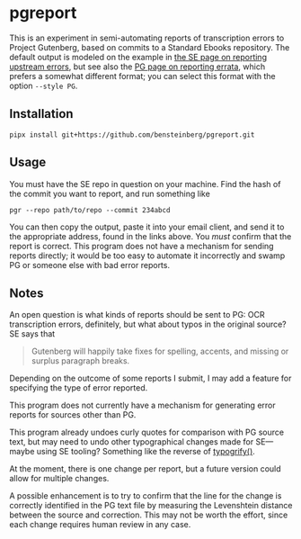 pgreport
========

This is an experiment in semi-automating reports of transcription
errors to Project Gutenberg, based on commits to a Standard Ebooks
repository. The default output is modeled on the example in [the SE
page on reporting upstream
errors](https://standardebooks.org/contribute/report-errors-upstream),
but see also the [PG page on reporting
errata](https://gutenberg.org/help/errata.html), which prefers a
somewhat different format; you can select this format with the option
`--style PG`.

Installation
------------

```
pipx install git+https://github.com/bensteinberg/pgreport.git
```

Usage
-----

You must have the SE repo in question on your machine. Find the hash
of the commit you want to report, and run something like

```
pgr --repo path/to/repo --commit 234abcd
```

You can then copy the output, paste it into your email client, and
send it to the appropriate address, found in the links above. You
_must_ confirm that the report is correct. This program does not have
a mechanism for sending reports directly; it would be too easy to
automate it incorrectly and swamp PG or someone else with bad error
reports.

Notes
-----

An open question is what kinds of reports should be sent to PG: OCR
transcription errors, definitely, but what about typos in the original
source? SE says that

> Gutenberg will happily take fixes for spelling, accents, and missing
> or surplus paragraph breaks.

Depending on the outcome of some reports I submit, I may add a feature
for specifying the type of error reported.

This program does not currently have a mechanism for generating error
reports for sources other than PG.

This program already undoes curly quotes for comparison with PG source
text, but may need to undo other typographical changes made for
SE—maybe using SE tooling? Something like the reverse of [typogrify()](https://github.com/standardebooks/tools/blob/6396a5cca8ca4903df2d081cbc8a84a464272c10/se/typography.py#L60-L360).

At the moment, there is one change per report, but a future version
could allow for multiple changes.

A possible enhancement is to try to confirm that the line for the
change is correctly identified in the PG text file by measuring the
Levenshtein distance between the source and correction. This may not
be worth the effort, since each change requires human review in any
case.
